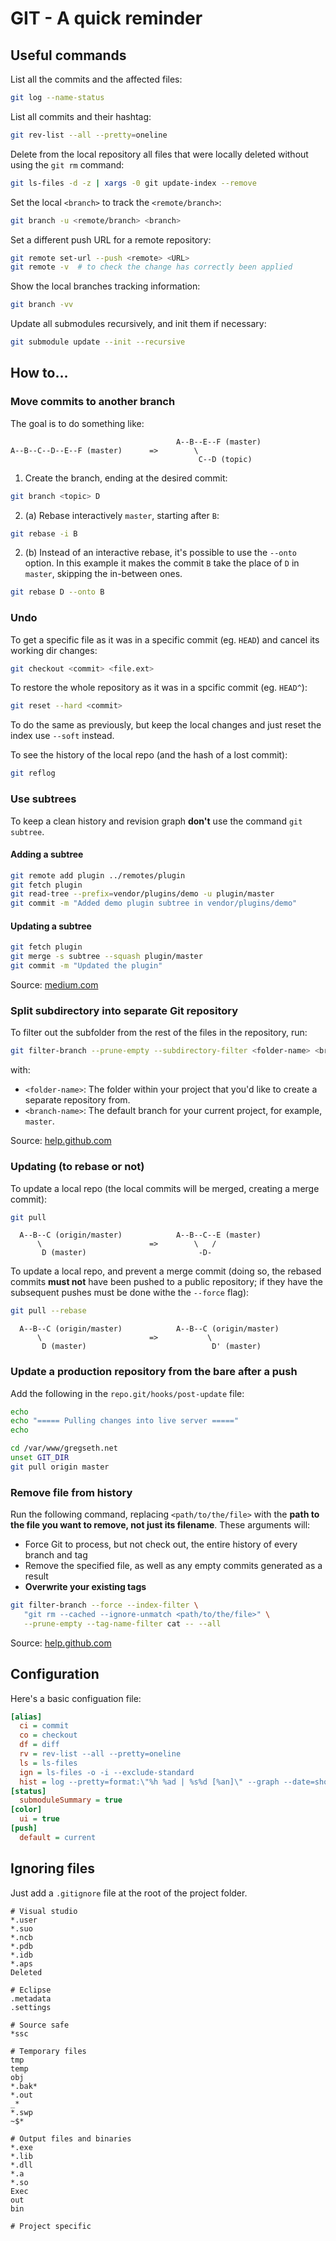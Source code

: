 
GIT - A quick reminder
======================


Useful commands
---------------

List all the commits and the affected files:

```bash
git log --name-status
```

List all commits and their hashtag:

```bash
git rev-list --all --pretty=oneline
```

Delete from the local repository all files that were locally deleted without using the `git rm` command:

```bash
git ls-files -d -z | xargs -0 git update-index --remove
```

Set the local `<branch>` to track the `<remote/branch>`:

```bash
git branch -u <remote/branch> <branch>
```

Set a different push URL for a remote repository:

```bash
git remote set-url --push <remote> <URL>
git remote -v  # to check the change has correctly been applied
```

Show the local branches tracking information:

```bash
git branch -vv
```

Update all submodules recursively, and init them if necessary:

```bash
git submodule update --init --recursive
```

How to…
-------

### Move commits to another branch

The goal is to do something like:

                                         A--B--E--F (master)
    A--B--C--D--E--F (master)      =>        \
                                              C--D (topic)

1.  Create the branch, ending at the desired commit:

```bash
git branch <topic> D
```

2.  (a) Rebase interactively `master`, starting after `B`:

```bash
git rebase -i B
```

2.  (b) Instead of an interactive rebase, it's possible to use the `--onto` option. In this example it makes the commit `B` take the place of `D` in `master`, skipping the in-between ones.

```bash
git rebase D --onto B
```


### Undo

To get a specific file as it was in a specific commit (eg. `HEAD`) and cancel its working dir changes:

```bash
git checkout <commit> <file.ext>
```

To restore the whole repository as it was in a spcific commit (eg. `HEAD^`):

```bash
git reset --hard <commit>
```

To do the same as previously, but keep the local changes and just reset the
index use `--soft` instead.

To see the history of the local repo (and the hash of a lost commit):

```bash
git reflog
```


### Use subtrees

To keep a clean history and revision graph **don't** use the command `git 
subtree`. 

#### Adding a subtree

```bash
git remote add plugin ../remotes/plugin
git fetch plugin
git read-tree --prefix=vendor/plugins/demo -u plugin/master
git commit -m "Added demo plugin subtree in vendor/plugins/demo"
```

#### Updating a subtree

```bash
git fetch plugin
git merge -s subtree --squash plugin/master
git commit -m "Updated the plugin"
```

  Source: [medium.com][subtree]


### Split subdirectory into separate Git repository

To filter out the subfolder from the rest of the files in the repository, run:

```bash
git filter-branch --prune-empty --subdirectory-filter <folder-name> <branch-name>
```

with:
-   `<folder-name>`: The folder within your project that you'd like to create a separate repository from.
-   `<branch-name>`: The default branch for your current project, for example,  `master`.

Source: [help.github.com][split]


### Updating (to rebase or not)

To update a local repo (the local commits will be merged, creating a merge commit):

```bash
git pull
```

      A--B--C (origin/master)            A--B--C--E (master)
          \                        =>        \   /
           D (master)                         -D-


To update a local repo, and prevent a merge commit (doing so, the rebased commits **must not** have been pushed to a public repository; if they have the subsequent pushes must be done withe the `--force` flag):

```bash
git pull --rebase
```

      A--B--C (origin/master)            A--B--C (origin/master)
          \                        =>           \
           D (master)                            D' (master)


### Update a production repository from the bare after a push

Add the following in the `repo.git/hooks/post-update` file:

```bash
echo
echo "===== Pulling changes into live server ====="
echo

cd /var/www/gregseth.net
unset GIT_DIR
git pull origin master
```


### Remove file from history

Run the following command, replacing `<path/to/the/file>` with the  **path to the file you want to remove, not just its filename**. These arguments will:

-   Force Git to process, but not check out, the entire history of every branch and tag
-   Remove the specified file, as well as any empty commits generated as a result
-   **Overwrite your existing tags**

```bash
git filter-branch --force --index-filter \
   "git rm --cached --ignore-unmatch <path/to/the/file>" \
   --prune-empty --tag-name-filter cat -- --all
```

Source: [help.github.com][erase]


Configuration
-------------

Here's a basic configuation file:

```ini
[alias]
  ci = commit
  co = checkout
  df = diff
  rv = rev-list --all --pretty=oneline
  ls = ls-files
  ign = ls-files -o -i --exclude-standard
  hist = log --pretty=format:\"%h %ad | %s%d [%an]\" --graph --date=short
[status]
  submoduleSummary = true
[color]
  ui = true
[push]
  default = current
```

Ignoring files
--------------

Just add a `.gitignore` file at the root of the project folder.

    # Visual studio
    *.user
    *.suo
    *.ncb
    *.pdb
    *.idb
    *.aps
    Deleted

    # Eclipse
    .metadata
    .settings

    # Source safe
    *ssc

    # Temporary files
    tmp
    temp
    obj
    *.bak*
    *.out
    _*
    *.swp
    ~$*

    # Output files and binaries
    *.exe
    *.lib
    *.dll
    *.a
    *.so
    Exec
    out
    bin

    # Project specific


  [split]: https://help.github.com/en/articles/splitting-a-subfolder-out-into-a-new-repository
  [subtree]: https://medium.com/@porteneuve/mastering-git-subtrees-943d29a798ec
  [erase]: https://help.github.com/en/articles/removing-sensitive-data-from-a-repository
<!--stackedit_data:
eyJoaXN0b3J5IjpbMTQ1NTQzNTg2NF19
-->